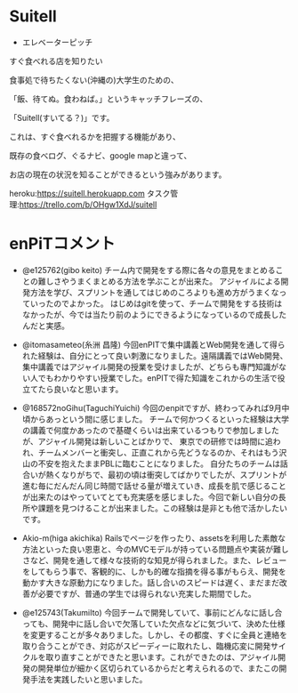 # Suitell

* エレベーターピッチ

すぐ食べれる店を知りたい

食事処で待ちたくない(沖縄の)大学生のための、

「飯、待てぬ。食わねば。」というキャッチフレーズの、

「Suitell(すいてる？)」です。

これは、すぐ食べれるかを把握する機能があり、

既存の食べログ、ぐるナビ、google mapと違って、

お店の現在の状況を知ることができるという強みがあります。


heroku:https://suitell.herokuapp.com
タスク管理:https://trello.com/b/OHgw1XdJ/suitell

# enPiTコメント

* @e125762(gibo keito)
チーム内で開発をする際に各々の意見をまとめることの難しさやうまくまとめる方法を学ぶことが出来た。
アジャイルによる開発方法を学び、スプリントを通してはじめのころよりも進め方がうまくなっていったのでよかった。
はじめはgitを使って、チームで開発をする技術はなかったが、今では当たり前のようにできるようになっているので成長したんだと実感。

* @itomasameteo(糸洲 昌隆)
今回enPITで集中講義とWeb開発を通して得られた経験は、自分にとって良い刺激になりました。遠隔講義ではWeb開発、集中講義ではアジャイル開発の授業を受けましたが、どちらも專門知識がない人でもわかりやすい授業でした。enPITで得た知識をこれからの生活で役立てたら良いなと思います。

* @168572noGihu(TaguchiYuichi)
今回のenpitですが、終わってみれば9月中頃からあっという間に感じました。
チームで何かつくるといった経験は大学の講義で何度かあったので基礎くらいは出来ているつもりで参加しましたが、アジャイル開発は新しいことばかりで、
東京での研修では時間に追われ、チームメンバーと衝突し、正直これから先どうなるのか、それはもう沢山の不安を抱えたままPBLに臨むことになりました。
自分たちのチームは話合いが熱くなりがちで、最初の頃は衝突してばかりでしたが、スプリントが進む毎にだんだん同じ時間で話せる量が増えていき、成長を肌で感じることが出来たのはやっていてとても充実感を感じました。今回で新しい自分の長所や課題を見つけることが出来ました。この経験は是非とも他で活かしたいです。

* Akio-m(higa akichika)
Railsでページを作ったり、assetsを利用した素敵な方法といった良い恩恵と、今のMVCモデルが持っている問題点や実装が難しさなど、開発を通して様々な技術的な知見が得られました。また、レビューをしてもらう事で、客観的に、しかも的確な指摘を得る事がもらえ、開発を動かす大きな原動力になりました。話し合いのスピードは遅く、まだまだ改善が必要ですが、普通の学生では得られない充実した期間でした。

* @e125743(TakumiIto)
今回チームで開発していて、事前にどんなに話し合っても、開発中に話し合いで欠落していた欠点などに気づいて、決めた仕様を変更することが多々ありました。しかし、その都度、すぐに全員と連絡を取り合うことができ、対応がスピーディーに取れたし、臨機応変に開発サイクルを取り直すことができたと思います。これができたのは、アジャイル開発の開発単位が細かく区切られているからだと考えられるので、またこの開発手法を実践したいと思いました。
